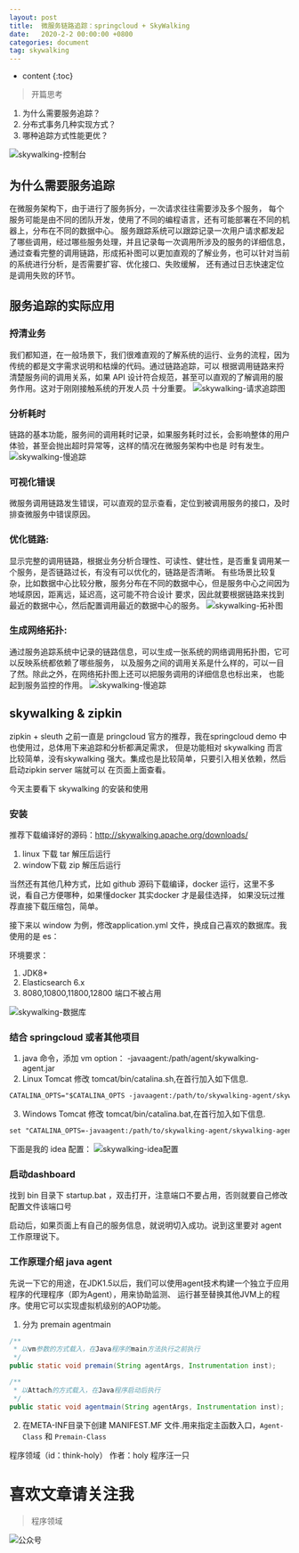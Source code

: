 ```yaml
---
layout: post
title:  微服务链路追踪：springcloud + SkyWalking
date:   2020-2-2 00:00:00 +0800
categories: document
tag: skywalking
---
```


* content
{:toc}

>开篇思考
1.	为什么需要服务追踪？
2.	分布式事务几种实现方式？
3.	哪种追踪方式性能更优？

![skywalking-控制台](https://torgor.github.io/styles/images/skywalking/skywalking-dashboard.png) 

## 为什么需要服务追踪
在微服务架构下，由于进行了服务拆分，一次请求往往需要涉及多个服务，
每个服务可能是由不同的团队开发，使用了不同的编程语言，还有可能部署在不同的机器上，分布在不同的数据中心。
服务跟踪系统可以跟踪记录一次用户请求都发起了哪些调用，经过哪些服务处理，并且记录每一次调用所涉及的服务的详细信息，
通过查看完整的调用链路，形成拓补图可以更加直观的了解业务，也可以针对当前的系统进行分析，是否需要扩容、优化接口、失败缓解，
还有通过日志快速定位是调用失败的环节。

## 服务追踪的实际应用

### 捋清业务
我们都知道，在一般场景下，我们很难直观的了解系统的运行、业务的流程，因为传统的都是文字需求说明和枯燥的代码。通过链路追踪，可以
根据调用链路来捋清楚服务间的调用关系，如果 API 设计符合规范，甚至可以直观的了解调用的服务作用。这对于刚刚接触系统的开发人员
十分重要。
![skywalking-请求追踪图](https://torgor.github.io/styles/images/skywalking/skywalking-trace.png) 


### 分析耗时
链路的基本功能，服务间的调用耗时记录，如果服务耗时过长，会影响整体的用户体验，甚至会抛出超时异常等，这样的情况在微服务架构中也是
时有发生。
![skywalking-慢追踪](https://torgor.github.io/styles/images/skywalking/dashboard-endpoint.png) 


### 可视化错误
微服务调用链路发生错误，可以直观的显示查看，定位到被调用服务的接口，及时排查微服务中错误原因。

### 优化链路:
显示完整的调用链路，根据业务分析合理性、可读性、健壮性，是否重复调用某一个服务，是否链路过长，有没有可以优化的，链路是否清晰。
有些场景比较复杂，比如数据中心比较分散，服务分布在不同的数据中心，但是服务中心之间因为地域原因，距离远，延迟高，这可能不符合设计
要求，因此就要根据链路来找到最近的数据中心，然后配置调用最近的数据中心的服务。
![skywalking-拓补图](https://torgor.github.io/styles/images/skywalking/skywalking-trace-detail.png) 


### 生成网络拓扑:
通过服务追踪系统中记录的链路信息，可以生成一张系统的网络调用拓扑图，它可以反映系统都依赖了哪些服务，
以及服务之间的调用关系是什么样的，可以一目了然。除此之外，在网络拓扑图上还可以把服务调用的详细信息也标出来，
也能起到服务监控的作用。
![skywalking-慢追踪](https://torgor.github.io/styles/images/skywalking/skywalking-tuobu-detail.png) 


## skywalking & zipkin
zipkin + sleuth 之前一直是 pringcloud 官方的推荐，我在springcloud demo 中也使用过，总体用下来追踪和分析都满足需求，
但是功能相对 skywalking 而言比较简单，没有skywalking 强大。集成也是比较简单，只要引入相关依赖，然后启动zipkin server 端就可以
在页面上面查看。

今天主要看下 skywalking 的安装和使用

### 安装

推荐下载编译好的源码：http://skywalking.apache.org/downloads/
1. linux 下载 tar 解压后运行 
2. window下载 zip 解压后运行

当然还有其他几种方式，比如 github 源码下载编译，docker 运行，这里不多说，看自己方便哪种，如果懂docker 其实docker 才是最佳选择，
如果没玩过推荐直接下载压缩包，简单。

接下来以 window 为例，修改application.yml 文件，换成自己喜欢的数据库。我使用的是 es：

环境要求：
1. JDK8+
2. Elasticsearch 6.x
3. 8080,10800,11800,12800 端口不被占用

![skywalking-数据库](https://torgor.github.io/styles/images/skywalking/skywalking-application-storage.png)

### 结合 springcloud 或者其他项目
1. java 命令，添加 vm option： -javaagent:/path/agent/skywalking-agent.jar 
2. Linux Tomcat 修改 tomcat/bin/catalina.sh,在首行加入如下信息.
```xml
CATALINA_OPTS="$CATALINA_OPTS -javaagent:/path/to/skywalking-agent/skywalking-agent.jar"; export CATALINA_OPTS
```
3. Windows Tomcat 修改 tomcat/bin/catalina.bat,在首行加入如下信息.
```xml
set "CATALINA_OPTS=-javaagent:/path/to/skywalking-agent/skywalking-agent.jar"
```
下面是我的 idea 配置：
![skywalking-idea配置](https://torgor.github.io/styles/images/skywalking/vm-option.png)

### 启动dashboard
找到 bin 目录下 startup.bat ，双击打开，注意端口不要占用，否则就要自己修改配置文件该端口号

启动后，如果页面上有自己的服务信息，就说明切入成功。说到这里要对 agent 工作原理说下。

### 工作原理介绍 java agent
先说一下它的用途，在JDK1.5以后，我们可以使用agent技术构建一个独立于应用程序的代理程序（即为Agent），用来协助监测、
运行甚至替换其他JVM上的程序。使用它可以实现虚拟机级别的AOP功能。

1. 分为 premain agentmain 
```java
/**
 * 以vm参数的方式载入，在Java程序的main方法执行之前执行
 */
public static void premain(String agentArgs, Instrumentation inst);

/**
 * 以Attach的方式载入，在Java程序启动后执行
 */
public static void agentmain(String agentArgs, Instrumentation inst);
```

2. 在META-INF目录下创建 MANIFEST.MF 文件.用来指定主函数入口，``Agent-Class`` 和 ``Premain-Class``


程序领域（id：think-holy）
作者：holy 程序汪一只


# 喜欢文章请关注我
> 程序领域

![公众号](https://torgor.github.io/styles/images/my-public-ma.png)










